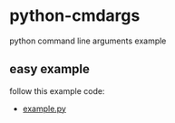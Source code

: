 # python-cmdargs
python command line arguments example

## easy example
follow this example code:
- [example.py](https://github.com/prastamaha/python-cmdargs/blob/master/example.py)
